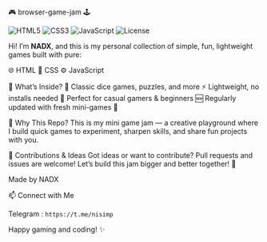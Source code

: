  🎮 browser-game-jam 🕹️

![HTML5](https://img.shields.io/badge/HTML5-E34F26?style=flat&logo=html5&logoColor=white)
![CSS3](https://img.shields.io/badge/CSS3-1572B6?style=flat&logo=css3)
![JavaScript](https://img.shields.io/badge/JavaScript-F7DF1E?style=flat&logo=javascript&logoColor=black)
![License](https://img.shields.io/badge/license-MIT-green)

Hi! I’m **NADX**, and this is my personal collection of simple, fun, lightweight games built with pure:


🌐 HTML   🎨 CSS   ⚙️ JavaScript

🚀 What’s Inside?
🎲 Classic dice games, puzzles, and more
⚡ Lightweight, no installs needed
👾 Perfect for casual gamers & beginners
🆕 Regularly updated with fresh mini-games 🎉

🎯 Why This Repo?
This is my mini game jam — a creative playground where I build quick games to experiment, sharpen skills, and share fun projects with you.

🤝 Contributions & Ideas
Got ideas or want to contribute? Pull requests and issues are welcome!
Let’s build this jam bigger and better together! 🚀

Made by NADX

📫 Connect with Me

   Telegram : ```https://t.me/nisimp```
    

Happy gaming and coding! ✨
